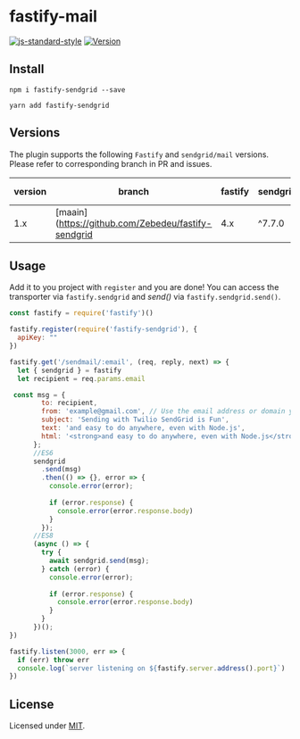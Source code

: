 # fastify-mail

[![js-standard-style](https://img.shields.io/badge/code%20style-standard-brightgreen.svg?style=flat)](http://standardjs.com/)
[![Version](https://img.shields.io/npm/v/fastify-sendgrid.svg)](https://www.npmjs.com/package/fastify-sendgrid)


## Install
```
npm i fastify-sendgrid --save
```
```
yarn add fastify-sendgrid
```

## Versions

The plugin supports the following `Fastify` and `sendgrid/mail` versions. Please refer to corresponding branch in PR and issues.

version | branch | fastify | sendgrid/mail | End of support
--------|--------|---------|------------|---------------  
1.x | [maain](https://github.com/Zebedeu/fastify-sendgrid | 4.x | ^7.7.0 |   

## Usage
Add it to you project with `register` and you are done!
You can access the transporter via `fastify.sendgrid` and *send()* via `fastify.sendgrid.send()`.
```js
const fastify = require('fastify')()

fastify.register(require('fastify-sendgrid'), {
  apiKey: ""
})

fastify.get('/sendmail/:email', (req, reply, next) => {
  let { sendgrid } = fastify
  let recipient = req.params.email

 const msg = {
        to: recipient,
        from: 'example@gmail.com', // Use the email address or domain you verified above
        subject: 'Sending with Twilio SendGrid is Fun',
        text: 'and easy to do anywhere, even with Node.js',
        html: '<strong>and easy to do anywhere, even with Node.js</strong>',
      };
      //ES6
      sendgrid
        .send(msg)
        .then(() => {}, error => {
          console.error(error);
      
          if (error.response) {
            console.error(error.response.body)
          }
        });
      //ES8
      (async () => {
        try {
          await sendgrid.send(msg);
        } catch (error) {
          console.error(error);
      
          if (error.response) {
            console.error(error.response.body)
          }
        }
      })();
})

fastify.listen(3000, err => {
  if (err) throw err
  console.log(`server listening on ${fastify.server.address().port}`)
})
```

## License

Licensed under [MIT](./LICENSE).

